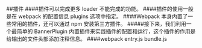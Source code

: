 ##插件
####插件可以完成更多 loader 不能完成的功能。
####插件的使用一般是在 webpack 的配置信息 plugins 选项中指定。
####Webpack 本身内置了一些常用的插件，还可以通过 npm 安装第三方插件。
#####接下来，我们利用一个最简单的 BannerPlugin 内置插件来实践插件的配置和运行，这个插件的作用是给输出的文件头部添加注释信息。
####webpack entry.js bundle.js
